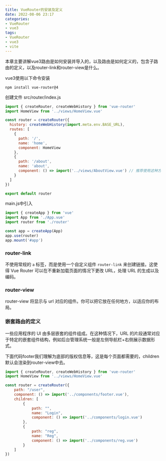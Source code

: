 ```yaml
---
title: VueRouter的安装及定义
date: 2022-08-06 23:17
categories:
- VueRouter
- vue3
tags:
- VueRouter
- vue3
- vite
---
```


本章主要讲解vue3路由是如何安装并导入的，以及路由是如何定义的，包含子路由的定义，以及router-link和router-view是什么。

<!-- more -->
vue3使用以下命令安装

```shell
npm install vue-router@4
```

创建文件 src/router/index.js

```javascript
import { createRouter, createWebHistory } from 'vue-router'
import HomeView from '../views/HomeView.vue'

const router = createRouter({
  history: createWebHistory(import.meta.env.BASE_URL),
  routes: [
    {
      path: '/',
      name: 'home',
      component: HomeView
    },
    {
      path: '/about',
      name: 'about',
      component: () => import('../views/AboutView.vue') // 推荐使用这种方式引入，相当于懒加载模式，会优化首页打开速度
    }
  ]
})

export default router
```

main.js中引入

```javascript
import { createApp } from 'vue'
import App from './App.vue'
import router from './router'

const app = createApp(App)
app.use(router)
app.mount('#app')
```





### router-link

不使用常规的 `a` 标签，而是使用一个自定义组件 `router-link` 来创建链接。这使得 Vue Router 可以在不重新加载页面的情况下更改 URL，处理 URL 的生成以及编码。





### router-view

router-view 将显示与 url 对应的组件。你可以把它放在任何地方，以适应你的布局。





### 嵌套路由的定义

一些应用程序的 UI 由多层嵌套的组件组成。在这种情况下，URL 的片段通常对应于特定的嵌套组件结构，例如后台管理系统一般是左侧导航栏+右侧展示数据形式。

下面代码footer我们理解为底部的版权信息等，这是每个页面都需要的，children默认会渲染到router-view中去。

```javascript
import { createRouter, createWebHistory } from 'vue-router'
import HomeView from '../views/HomeView.vue'

const router = createRouter({
    path: "/user",
    component: () => import('../components/footer.vue'),
    children: [
        {
            path: "",
            name: "Login",
            component: () => import('../components/login.vue')
        },
        {
            path: "reg",
            name: "Reg",
            component: () => import('../components/reg.vue')
        }
    ]
})
```
